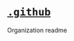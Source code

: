 # [`.github`][repo]

<!-- internal links -->

<!-- external links -->
[repo]: https://github.com/shishifubing-com/.github

Organization readme
